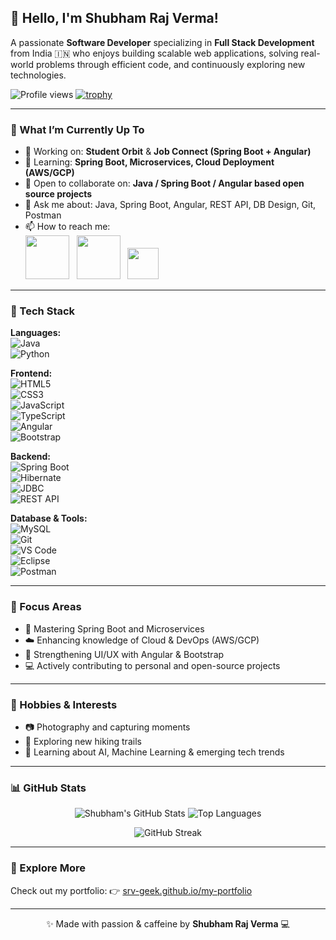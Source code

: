 ## 👋 Hello, I'm Shubham Raj Verma!

A passionate **Software Developer** specializing in **Full Stack Development** from India 🇮🇳 who enjoys building scalable web applications, solving real-world problems through efficient code, and continuously exploring new technologies.

![Profile views](https://komarev.com/ghpvc/?username=srv-geek&label=Profile%20views&color=0e75b6&style=flat)
[![trophy](https://github-profile-trophy.vercel.app/?username=srv-geek&theme=radical)](https://github.com/ryo-ma/github-profile-trophy)

---

### 🔧 What I’m Currently Up To

- 🔭 Working on: **Student Orbit** & **Job Connect (Spring Boot + Angular)**
- 🌱 Learning: **Spring Boot, Microservices, Cloud Deployment (AWS/GCP)**
- 🤝 Open to collaborate on: **Java / Spring Boot / Angular based open source projects**
- 💬 Ask me about: Java, Spring Boot, Angular, REST API, DB Design, Git, Postman
- 📫 How to reach me:  
  [<img src="https://img.shields.io/badge/-Email-D14836?style=flat-square&logo=gmail&logoColor=white" height="70"/>](mailto:vermashubham.srv@gmail.com)&nbsp;&nbsp;
  [<img src="https://img.shields.io/badge/-LinkedIn-0077B5?style=flat-square&logo=linkedin&logoColor=white" height="70"/>](https://linkedin.com/in/shubhamverma-dev)&nbsp;&nbsp;
  [<img src="https://img.shields.io/badge/-X-1DA1F2?style=flat-square&logo=x&logoColor=white" height="50"/>](https://x.com/its__srv)


---

### 🧰 Tech Stack

**Languages:**  
![Java](https://img.shields.io/badge/Java-007396?style=flat-square&logo=java)  
![Python](https://img.shields.io/badge/Python-3776AB?style=flat-square&logo=python)

**Frontend:**  
![HTML5](https://img.shields.io/badge/HTML5-E34F26?style=flat-square&logo=html5)  
![CSS3](https://img.shields.io/badge/CSS3-1572B6?style=flat-square&logo=css3)  
![JavaScript](https://img.shields.io/badge/JavaScript-F7DF1E?style=flat-square&logo=javascript)  
![TypeScript](https://img.shields.io/badge/TypeScript-3178C6?style=flat-square&logo=typescript&logoColor=white)  
![Angular](https://img.shields.io/badge/Angular-DD0031?style=flat-square&logo=angular)  
![Bootstrap](https://img.shields.io/badge/Bootstrap-563D7C?style=flat-square&logo=bootstrap)

**Backend:**  
![Spring Boot](https://img.shields.io/badge/SpringBoot-6DB33F?style=flat-square&logo=spring-boot)  
![Hibernate](https://img.shields.io/badge/Hibernate-59666C?style=flat-square&logo=hibernate)  
![JDBC](https://img.shields.io/badge/JDBC-007396?style=flat-square&logo=jdbc)  
![REST API](https://img.shields.io/badge/REST_API-61DAFB?style=flat-square&logo=rest%20api&logoColor=white)

**Database & Tools:**  
![MySQL](https://img.shields.io/badge/MySQL-00758F?style=flat-square&logo=mysql)  
![Git](https://img.shields.io/badge/Git-F05032?style=flat-square&logo=git)  
![VS Code](https://img.shields.io/badge/VS%20Code-007ACC?style=flat-square&logo=visual-studio-code)  
![Eclipse](https://img.shields.io/badge/Eclipse-2C2255?style=flat-square&logo=eclipseide&logoColor=white)  
![Postman](https://img.shields.io/badge/Postman-FD6C35?style=flat-square&logo=postman)

---

### 🎯 Focus Areas

- 🚀 Mastering Spring Boot and Microservices  
- ☁️ Enhancing knowledge of Cloud & DevOps (AWS/GCP)  
- 🎨 Strengthening UI/UX with Angular & Bootstrap  
- 💻 Actively contributing to personal and open-source projects

---

### 📸 Hobbies & Interests

- 📷 Photography and capturing moments  
- 🥾 Exploring new hiking trails  
- 🤖 Learning about AI, Machine Learning & emerging tech trends

---

### 📊 GitHub Stats

<p align="center">
  <img src="https://github-readme-stats.vercel.app/api?username=srv-geek&show_icons=true&theme=github_dark&count_private=true" alt="Shubham's GitHub Stats" />
  <img src="https://github-readme-stats.vercel.app/api/top-langs/?username=srv-geek&layout=compact&theme=github_dark" alt="Top Languages" />
</p>

<p align="center">
  <img src="https://github-readme-streak-stats.herokuapp.com/?user=srv-geek&theme=dark" alt="GitHub Streak" />
</p>

---

### 📌 Explore More

Check out my portfolio: 👉 [srv-geek.github.io/my-portfolio](https://srv-geek.github.io/my-portfolio)

---

<p align="center">✨ Made with passion & caffeine by <b>Shubham Raj Verma</b> 💻</p>

